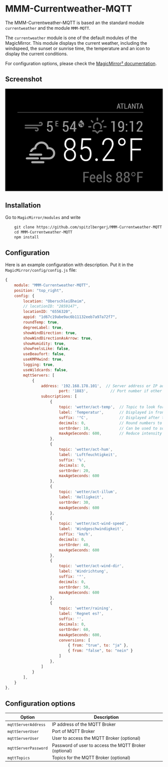 # MMM-Currentweather-MQTT

The MMM-Currentweather-MQTT is based an the standard module `currentweather` and the module `MMM-MQTT`.

The `currentweather` module is one of the default modules of the MagicMirror.
This module displays the current weather, including the windspeed, the sunset or sunrise time, the temperature and an icon to display the current conditions.

For configuration options, please check the [MagicMirror² documentation](https://docs.magicmirror.builders/modules/currentweather.html).
## Screenshot

![Screenshot](weather_screenshot.png)

## Installation

Go to `MagicMirror/modules` and write

```
    git clone https://github.com/spitzlbergerj/MMM-Currentweather-MQTT
    cd MMM-Currentweather-MQTT
    npm install
```



## Configuration

Here is an example configuration with description. Put it in the `MagicMirror/config/config.js` file:

```javascript
{
	module: "MMM-Currentweather-MQTT",
	position: "top_right",
	config: {
		location: "Oberschleißheim",
		// locationID: "2859147",
		locationID: "6556320",
		appid: "1d67c19abe9ac6b11132eeb7a97a72f7",
		roundTemp: true,
		degreeLabel: true,
		showWindDirection: true,
		showWindDirectionAsArrow: true,
		showHumidity: true,
		showFeelsLike: false,
		useBeaufort: false,
		useKMPHwind: true,
        logging: true,
        useWildcards: false,
        mqttServers: [
            {
                address: '192.168.178.101',  // Server address or IP address
		 		        port: '1883',          // Port number if other than default
				subscriptions: [
					{
						topic: 'wetter/act-temp',  // Topic to look for
						label: 'Temperatur',       // Displayed in front of value
						suffix: '°C',              // Displayed after the value
						decimals: 0,               // Round numbers to this number of decimals
						sortOrder: 10,             // Can be used to sort entries in the same table
						maxAgeSeconds: 600,        // Reduce intensity if value is older
					},
					{
						topic: 'wetter/act-hum',
						label: 'Luftfeuchtigkeit',
						suffix: '%',
						decimals: 0,
						sortOrder: 20,
						maxAgeSeconds: 600
					},
					{
						topic: 'wetter/act-illum',
						label: 'Helligkeit',
						sortOrder: 30,
						maxAgeSeconds: 600
					},
					{
						topic: 'wetter/act-wind-speed',
						label: 'Windgeschwindigkeit',
						suffix: 'km/h',
						decimals: 0,
						sortOrder: 40,
						maxAgeSeconds: 600
					},
					{
						topic: 'wetter/act-wind-dir',
						label: 'Windrichtung',
						suffix: '°',
						decimals: 0,
						sortOrder: 50,
						maxAgeSeconds: 600
					},
					{
						topic: 'wetter/raining',
						label: 'Regnet es?',
						suffix: '',
						decimals: 0,
						sortOrder: 60,
						maxAgeSeconds: 600,
						conversions: [
							{ from: "true", to: "ja" },
							{ from: "false", to: "nein" }
						]
					},
				]
			}
        ],
	}
},
```

## Configuration options

<table width="100%">
    <thead>
        <tr>
            <th>Option</th>
            <th width="100%">Description</th>
        </tr>
        <thead>
        <tbody>
            <tr>
                <td><code>mqttServerAddress</code></td>
                <td>IP address of the MQTT Broker
                </td>
            </tr>
            <tr>
                <td><code>mqttServerUser</code></td>
                <td>Port of MQTT Broker
                </td>
            </tr>
            <tr>
                <td><code>mqttServerUser</code></td>
                <td>User to access the MQTT Broker (optional)
                </td>
            </tr>
            <tr>
                <td><code>mqttServerPassword</code></td>
                <td>Password of user to access the MQTT Broker (optional)
                </td>
            </tr>
            <tr>
                <td><code>mqttTopics</code></td>
                <td>Topics for the MQTT Broker (optional)
            </tr>
        </tbody>
</table>
